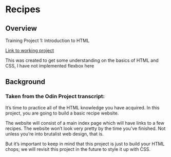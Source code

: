 # Recipes

## Overview

Training Project 1: Introduction to HTML

[Link to working project](MartHustwick.github.io/Recipes)


This was created to get some understanding on the basics of HTML and CSS, I have not implemented flexbox here


## Background

### Taken from the Odin Project transcript:

It’s time to practice all of the HTML knowledge you have acquired. In this project, you are going to build a basic recipe website.

The website will consist of a main index page which will have links to a few recipes. The website won’t look very pretty by the time you’ve finished. Not unless you’re into brutalist web design, that is.

But it’s important to keep in mind that this project is just to build your HTML chops; we will revisit this project in the future to style it up with CSS.
